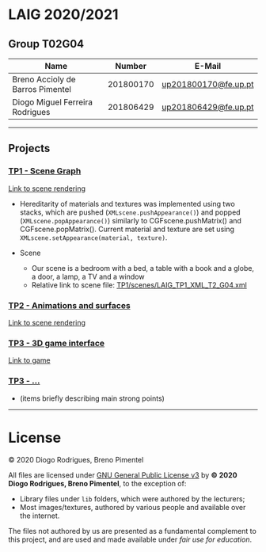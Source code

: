 # LAIG 2020/2021

## Group T02G04
| Name                             | Number    | E-Mail               |
| -------------------------------- | --------- | -------------------- |
| Breno Accioly de Barros Pimentel | 201800170 | up201800170@fe.up.pt |
| Diogo Miguel Ferreira Rodrigues  | 201806429 | up201806429@fe.up.pt |

----

## Projects

### [TP1 - Scene Graph](TP1)

[Link to scene rendering](https://dmfrodrigues.github.io/feup-laig-proj/TP1/?file=LAIG_TP1_XML_T2_G04.xml)

- Hereditarity of materials and textures was implemented using two stacks, which are pushed (`XMLscene.pushAppearance()`) and popped (`XMLscene.popAppearance()`) similarly to CGFscene.pushMatrix() and CGFscene.popMatrix(). Current material and texture are set using `XMLscene.setAppearance(material, texture)`.

- Scene
  - Our scene is a bedroom with a bed, a table with a book and a globe, a door, a lamp, a TV and a window
  - Relative link to scene file: [TP1/scenes/LAIG_TP1_XML_T2_G04.xml](TP1/scenes/LAIG_TP1_XML_T2_G04.xml)

### [TP2 - Animations and surfaces](TP2)

[Link to scene rendering](https://dmfrodrigues.github.io/feup-laig-proj/TP2/?file=LAIG_TP2_XML_T2_G04.xml)


### [TP3 - 3D game interface](TP3)

[Link to game](https://dmfrodrigues.github.io/feup-laig-proj/TP3/)

### [TP3 - ...](TP3)
- (items briefly describing main strong points)

----

# License

© 2020 Diogo Rodrigues, Breno Pimentel

All files are licensed under [GNU General Public License v3](LICENSE) by **© 2020 Diogo Rodrigues, Breno Pimentel**, to the exception of:
- Library files under `lib` folders, which were authored by the lecturers;
- Most images/textures, authored by various people and available over the internet.

The files not authored by us are presented as a fundamental complement to this project, and are used and made available under *fair use for education*.
